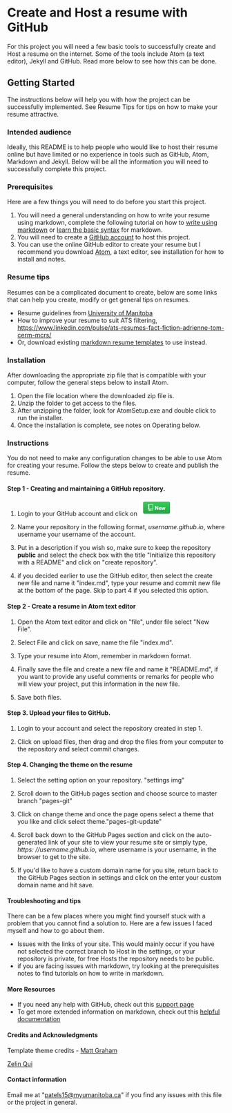 # Create and Host a resume with GitHub
For this project you will need a few basic tools to successfully create and Host a resume on the internet. Some of the tools include Atom (a text editor), Jekyll and GitHub. Read more below to see how this can be done.

## Getting Started
The instructions below will help you with how the project can be successfully implemented. See Resume Tips for tips on how to make your resume attractive.

### Intended audience
Ideally, this README is to help people who would like to host their resume online but have limited or no experience in tools such as GitHub, Atom, Markdown and Jekyll. Below will be all the information you will need to successfully complete this project.

### Prerequisites
Here are a few things you will need to do before you start this project.
1. You will need a general understanding on how to write your resume using markdown, complete the following tutorial on how to [write using markdown](https://guides.GitHub.com/features/mastering-markdown/ "GitHub flavored markdown") or [learn the basic syntax](https://www.markdownguide.org/basic-syntax/) for markdown.
2. You will need to create a [GitHub account](https://GitHub.com/join?source=header-home "create an account") to host this project.
3. You can use the online GitHub editor to create your resume but I recommend you download [Atom](https://GitHub.com/atom/atom/releases/tag/v1.41.0 "Atom download"), a text editor, see installation for how to install and notes.

### Resume tips
Resumes can be a complicated document to create, below are some links that can help you create, modify or get general tips on resumes.
* Resume guidelines from [University of Manitoba](https://umanitoba.ca/student/careerservices/media/Resume.pdf)
* How to improve your resume to suit ATS filtering, https://www.linkedin.com/pulse/ats-resumes-fact-fiction-adrienne-tom-cerm-mcrs/
* Or, download existing [markdown resume templates](https://mszep.GitHub.io/pandoc_resume/) to use instead.

### Installation
After downloading the appropriate zip file that is compatible with your computer, follow the general steps below to install Atom.
1. Open the file location where the downloaded zip file is.
2. Unzip the folder to get access to the files.
3. After unzipping the folder, look for AtomSetup.exe and double click to run the installer.
4. Once the installation is complete, see notes on Operating below.

### Instructions
You do not need to make any configuration changes to be able to use Atom for creating your resume. Follow the steps below to create and publish the resume.

#### Step 1 - Creating and maintaining a GitHub repository.

  1. Login to your GitHub account and click on ![NEW](https://github.com/swetul/C3040_A2/blob/master/IMG/new-png.PNG)

  2. Name your repository in the following format, _username.github.io_, where username your username of the account.

  3. Put in a description if you wish so, make sure to keep the repository **public** and select the check box with the title "Initialize this repository with a README" and click on "create repository".

  4. if you decided earlier to use the GitHub editor, then select the create new file and name it "index.md", type your resume and commit new file at the bottom of the page. Skip to part 4 if you selected this option.

#### Step 2 - Create a resume in Atom text editor

  1. Open the Atom text editor and click on "file", under file select "New File".

  2. Select File and click on save, name the file "index.md".

  3. Type your resume into Atom, remember in markdown format.

  4. Finally save the file and create a new file and name it "README.md", if you want to provide any useful comments or remarks for people who will view your project, put this information in the new file.
  5. Save both files.

#### Step 3. Upload your files to GitHub.

  1. Login to your account and select the repository created in step 1.

  2. Click on upload files, then drag and drop the files from your computer to the repository and select commit changes.

#### Step 4. Changing the theme on the resume

  1. Select the setting option on your repository. "settings img"

  2. Scroll down to the GitHub pages section and choose source to master branch "pages-git"

  3. Click on change theme and once the page opens select a theme that you like and click select theme."pages-git-update"

  4. Scroll back down to the GitHub Pages section and click on the auto-generated link of your site to view your resume site or simply type, _https: //username.github.io_, where username is your username, in the browser to get to the site.

  5. If you'd like to have a custom domain name for you site, return back to the GitHub Pages section in settings and click on the enter your custom domain name and hit save.

#### Troubleshooting and tips

There can be a few places where you might find yourself stuck with a problem that you cannot find a solution to. Here are a few issues I faced myself and how to go about them.
* Issues with the links of your site. This would mainly occur if you have not selected the correct branch to Host in the settings, or your repository is private, for free Hosts the repository needs to be public.
* if you are facing issues with markdown, try looking at the prerequisites notes to find tutorials on how to write in markdown.

#### More Resources
* If you need any help with GitHub, check out this [support page](https://help.github.com/en/github/working-with-github-pages/about-github-pages "GitHub Help")
* To get more extended information on markdown, check out this [helpful documentation](https://www.markdownguide.org/extended-syntax/)

#### Credits and Acknowledgments
Template theme credits -  [Matt Graham](https://twitter.com/michigangraham)

[Zelin Qui](www.github.com/Zelin-qiu)

#### Contact information
Email me at "patels15@myumanitoba.ca" if you find any issues with this file or the project in general.
